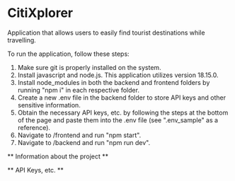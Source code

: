 # CitiXplorer
Application that allows users to easily find tourist destinations while travelling.

To run the application, follow these steps:

1. Make sure git is properly installed on the system.
2. Install javascript and node.js. This application utilizes version 18.15.0.
3. Install node_modules in both the backend and frontend folders by running "npm i" in each respective folder.
4. Create a new .env file in the backend folder to store API keys and other sensitive information.
5. Obtain the necessary API keys, etc. by following the steps at the bottom of the page and paste them into the .env file (see ".env_sample" as a reference).
6. Navigate to /frontend and run "npm start".
7. Navigate to /backend and run "npm run dev".

** Information about the project **

** API Keys, etc. **
